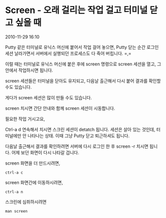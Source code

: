 # Screen - 오래 걸리는 작업 걸고 터미널 닫고 싶을 때

2010-11-29 16:10

Putty 같은 터미널로 유닉스 머신에 붙어서 작업 걸어 놓으면,
Putty 닫는 순간 로그인 세션 날라가면서 서버에서 실행되던 프로세스도 다 죽어 버립니다. =,=

이럴 때는 터미널로 유닉스 머신에 붙은 후에 screen 명령으로 screen 세션을 열고,
그 안에서 작업하시면 됩니다.

screen 세션들은 터미널을 닫아도 유지되고,
다음날 출근해서 다시 붙어 결과를 확인할 수도 있습니다.

게다가 screen 세션은 많이 만들 수도 있습니다.

screen 치시면 간단 안내와 함께 screen 세션이 시동합니다.

필요한 작업 거시고요,

Ctrl-a d 연속해서 치시면 스크린 세션이 detatch 됩니다.
세션은 살아 있는 것인데, 터미널에만 안 나타나는 상태.
이때 그냥 Putty 닫고 퇴근하셔도 됩니다.

다음날 출근해서 결과를 확인하려면
서버에 다시 로그인 한 후 screen -r 치시면 됩니다.
어제 보던 화면이 다시 나타갈 겁니다.

screen 화면을 더 만드시려면,

	ctrl-a c

screen 화면간에 이동하시려면,

	ctrl-a n

스크린에 심취하시려면

	man screen
